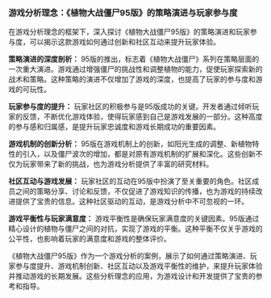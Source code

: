 ### 游戏分析理念：《植物大战僵尸95版》的策略演进与玩家参与度

在游戏分析理念的框架下，深入探讨《植物大战僵尸95版》的策略演进和玩家参与度，可以揭示这款游戏如何通过创新和社区互动来提升玩家体验。

**策略演进的深度剖析：**
95版的推出，标志着《植物大战僵尸》系列在策略层面的一次重大演进。游戏通过增强僵尸的挑战性和调整植物的能力，促使玩家探索新的战术和策略。这种策略的演进不仅增加了游戏的深度，也提高了玩家的参与度和游戏的可玩性。

**玩家参与度的提升：**
玩家社区的积极参与是95版成功的关键。开发者通过倾听玩家的反馈，不断优化游戏体验，使得玩家感到自己是游戏发展的一部分。这种高度的参与感和归属感，是提升玩家忠诚度和游戏长期成功的重要因素。

**游戏机制的创新分析：**
95版在游戏机制上的创新，如阳光生成的调整、新植物特性的引入，以及僵尸波次的增加，都是对原有游戏机制的扩展和深化。这些创新不仅为玩家带来了新的挑战，也为游戏分析提供了丰富的研究材料。

**社区互动与游戏发展：**
玩家社区的互动在95版中扮演了至关重要的角色。社区成员之间的策略分享、讨论和反馈，不仅促进了游戏知识的传播，也为游戏的持续改进提供了宝贵的信息。这种社区驱动的互动，是游戏分析中不可忽视的一环。

**游戏平衡性与玩家满意度：**
游戏平衡性是确保玩家满意度的关键因素。95版通过精心设计的植物与僵尸之间的对抗，实现了游戏的平衡。这种平衡不仅关乎游戏的公平性，也影响着玩家的满意度和游戏的整体评价。

《植物大战僵尸95版》作为一个游戏分析的案例，展示了如何通过策略演进、玩家参与度提升、游戏机制创新、社区互动以及游戏平衡性的维护，来提升玩家体验并推动游戏的长期发展。这些分析理念的应用，为游戏设计和开发提供了宝贵的参考和指导。